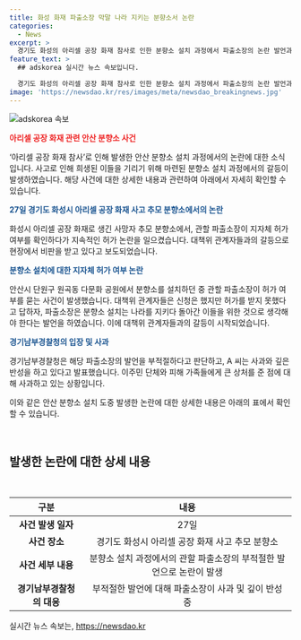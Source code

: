 ```yaml
---
title: 화성 화재 파출소장 막말 나라 지키는 분향소서 논란
categories:
  - News
excerpt: >
  경기도 화성의 아리셀 공장 화재 참사로 인한 분향소 설치 과정에서 파출소장의 논란 발언과 관련, 이주민 단체와 유가족의 비판이 쏟아지고 있다. 사건으로 23명이 사망한 가운데 외국인도 포함돼 분향소가 설치된 안산에서 다문화적인 슬픔을 나누고자 했으나, 지자체 허가를 받지 않은 상황에서 파출소장의 발언이 논란을 불렀다. 경기남부경찰청은 해당 파출소장의 부적절한 발언을 확인하고 사과하고 있다.
feature_text: >
  ## adskorea 실시간 뉴스 속보입니다.

  경기도 화성의 아리셀 공장 화재 참사로 인한 분향소 설치 과정에서 파출소장의 논란 발언과 관련, 이주민 단체와 유가족의 비판이 쏟아지고 있다. 사건으로 23명이 사망한 가운데 외국인도 포함돼 분향소가 설치된 안산에서 다문화적인 슬픔을 나누고자 했으나, 지자체 허가를 받지 않은 상황에서 파출소장의 발언이 논란을 불렀다. 경기남부경찰청은 해당 파출소장의 부적절한 발언을 확인하고 사과하고 있다.
image: 'https://newsdao.kr/res/images/meta/newsdao_breakingnews.jpg'
---
```


<p><img src="https://newsdao.kr/res/images/meta/newsdao_breakingnews.jpg" alt="adskorea 속보" /></p>

<p><b><span style="color: #ee2323;">아리셀 공장 화재 관련 안산 분향소 사건</span></b></p>

<p>‘아리셀 공장 화재 참사’로 인해 발생한 안산 분향소 설치 과정에서의 논란에 대한 소식입니다. 사고로 인해 희생된 이들을 기리기 위해 마련된 분향소 설치 과정에서의 갈등이 발생하였습니다. 해당 사건에 대한 상세한 내용과 관련하여 아래에서 자세히 확인할 수 있습니다.</p>

<p><b><span style="color: #1a5490;">27일 경기도 화성시 아리셀 공장 화재 사고 추모 분향소에서의 논란</span></b></p>

<p>화성시 아리셀 공장 화재로 생긴 사망자 추모 분향소에서, 관할 파출소장이 지자체 허가 여부를 확인하다가 지속적인 허가 논란을 일으켰습니다. 대책위 관계자들과의 갈등으로 현장에서 비판을 받고 있다고 보도되었습니다.</p>

<p><b><span style="color: #1a5490;">분향소 설치에 대한 지자체 허가 여부 논란</span></b></p>

<p>안산시 단원구 원곡동 다문화 공원에서 분향소를 설치하던 중 관할 파출소장이 허가 여부를 묻는 사건이 발생했습니다. 대책위 관계자들은 신청은 했지만 허가를 받지 못했다고 답하자, 파출소장은 분향소 설치는 나라를 지키다 돌아간 이들을 위한 것으로 생각해야 한다는 발언을 하였습니다. 이에 대책위 관계자들과의 갈등이 시작되었습니다.</p>

<p><b><span style="color: #1a5490;">경기남부경찰청의 입장 및 사과</span></b></p>

<p>경기남부경찰청은 해당 파출소장의 발언을 부적절하다고 판단하고, A 씨는 사과와 깊은 반성을 하고 있다고 발표했습니다. 이주민 단체와 피해 가족들에게 큰 상처를 준 점에 대해 사과하고 있는 상황입니다.</p>

<p>이와 같은 안산 분향소 설치 도중 발생한 논란에 대한 상세한 내용은 아래의 표에서 확인할 수 있습니다.</p>

<p data-ke-size="size16">&nbsp;</p>

<h2 data-ke-size="size26">발생한 논란에 대한 상세 내용</h2>

<p data-ke-size="size16">&nbsp;</p>

<table>
<thead>
<tr>
<th style="text-align: center;">구분</th>
<th style="text-align: center;">내용</th>
</tr>
</thead>
<tbody>
<tr>
<td style="text-align: center; height: 17px;"><b>사건 발생 일자</b></td>
<td style="text-align: center; height: 17px;">27일</td>
</tr>
<tr>
<td style="text-align: center; height: 17px;"><b>사건 장소</b></td>
<td style="text-align: center; height: 17px;">경기도 화성시 아리셀 공장 화재 사고 추모 분향소</td>
</tr>
<tr>
<td style="text-align: center; height: 17px;"><b>사건 세부 내용</b></td>
<td style="text-align: center; height: 17px;">분향소 설치 과정에서의 관할 파출소장의 부적절한 발언으로 논란이 발생</td>
</tr>
<tr>
<td style="text-align: center; height: 17px;"><b>경기남부경찰청의 대응</b></td>
<td style="text-align: center; height: 17px;">부적절한 발언에 대해 파출소장이 사과 및 깊이 반성 중</td>
</tr>
</tbody>
</table>
실시간 뉴스 속보는, <a href="https://newsdao.kr" rel="dofollow">https://newsdao.kr</a>



